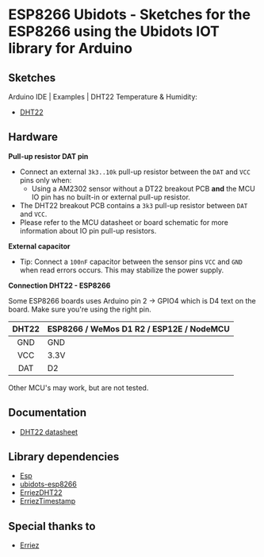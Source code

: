 # ESP8266 Ubidots - Sketches for the ESP8266 using the Ubidots IOT library for Arduino


## Sketches

Arduino IDE | Examples | DHT22 Temperature & Humidity:

* [DHT22](https://github.com/baskapteijn/ESP8266Ubidots/tree/master/sketches/DHT22/DHT22.ino)


## Hardware

**Pull-up resistor DAT pin**

* Connect an external ```3k3..10k``` pull-up resistor between the ```DAT``` and ```VCC``` pins only when:
  * Using a AM2302 sensor without a DT22 breakout PCB **and** the MCU IO pin has no built-in or external pull-up resistor.
* The DHT22 breakout PCB contains a ```3k3``` pull-up resistor between ```DAT``` and ```VCC```.
* Please refer to the MCU datasheet or board schematic for more information about IO pin pull-up resistors.

**External capacitor**

* Tip: Connect a ```100nF``` capacitor between the sensor pins ```VCC``` and ```GND``` when read errors occurs. This may stabilize the power supply.

**Connection DHT22 - ESP8266**

Some ESP8266 boards uses Arduino pin 2 -> GPIO4 which is D4 text on the board. Make sure you're using the right pin.

| DHT22 | ESP8266 / WeMos D1 R2 / ESP12E / NodeMCU |
| :---: | ---------------------------------------- |
|  GND  | GND                                      |
|  VCC  | 3.3V                                     |
|  DAT  | D2                                       |

Other MCU's may work, but are not tested.


## Documentation

* [DHT22 datasheet](https://www.google.com/search?q=DHT22+datasheet)


## Library dependencies

* [Esp](https://github.com/esp8266/Arduino.git)
* [ubidots-esp8266](https://github.com/ubidots/ubidots-esp8266)
* [ErriezDHT22](https://github.com/Erriez/ErriezDHT22.git)
* [ErriezTimestamp](https://github.com/Erriez/ErriezTimestamp.git) 

## Special thanks to

* [Erriez](https://github.com/Erriez)

